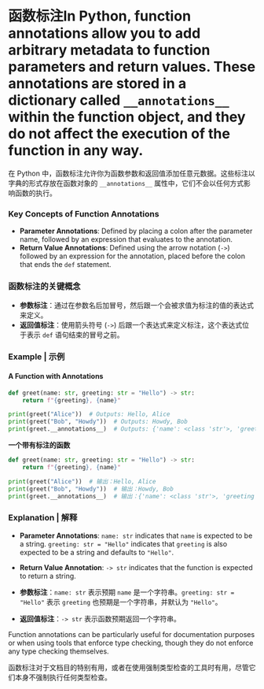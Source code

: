 # 函数标注In Python, function annotations allow you to add arbitrary metadata to function parameters and return values. These annotations are stored in a dictionary called `__annotations__` within the function object, and they do not affect the execution of the function in any way.

在 Python 中，函数标注允许你为函数参数和返回值添加任意元数据。这些标注以字典的形式存放在函数对象的 `__annotations__` 属性中，它们不会以任何方式影响函数的执行。

### Key Concepts of Function Annotations

- **Parameter Annotations**: Defined by placing a colon after the parameter name, followed by an expression that evaluates to the annotation.
- **Return Value Annotations**: Defined using the arrow notation (`->`) followed by an expression for the annotation, placed before the colon that ends the `def` statement.

### 函数标注的关键概念

- **参数标注**：通过在参数名后加冒号，然后跟一个会被求值为标注的值的表达式来定义。
- **返回值标注**：使用箭头符号 (`->`) 后跟一个表达式来定义标注，这个表达式位于表示 `def` 语句结束的冒号之前。

### Example | 示例

#### A Function with Annotations

```python
def greet(name: str, greeting: str = "Hello") -> str:
    return f"{greeting}, {name}"

print(greet("Alice"))  # Outputs: Hello, Alice
print(greet("Bob", "Howdy"))  # Outputs: Howdy, Bob
print(greet.__annotations__)  # Outputs: {'name': <class 'str'>, 'greeting': <class 'str'>, 'return': <class 'str'>}
```

**一个带有标注的函数**

```python
def greet(name: str, greeting: str = "Hello") -> str:
    return f"{greeting}, {name}"

print(greet("Alice"))  # 输出：Hello, Alice
print(greet("Bob", "Howdy"))  # 输出：Howdy, Bob
print(greet.__annotations__)  # 输出：{'name': <class 'str'>, 'greeting': <class 'str'>, 'return': <class 'str'>}
```

### Explanation | 解释

- **Parameter Annotations**: `name: str` indicates that `name` is expected to be a string. `greeting: str = "Hello"` indicates that `greeting` is also expected to be a string and defaults to `"Hello"`.
- **Return Value Annotation**: `-> str` indicates that the function is expected to return a string.

- **参数标注**：`name: str` 表示预期 `name` 是一个字符串。`greeting: str = "Hello"` 表示 `greeting` 也预期是一个字符串，并默认为 `"Hello"`。
- **返回值标注**：`-> str` 表示函数预期返回一个字符串。

Function annotations can be particularly useful for documentation purposes or when using tools that enforce type checking, though they do not enforce any type checking themselves.

函数标注对于文档目的特别有用，或者在使用强制类型检查的工具时有用，尽管它们本身不强制执行任何类型检查。
